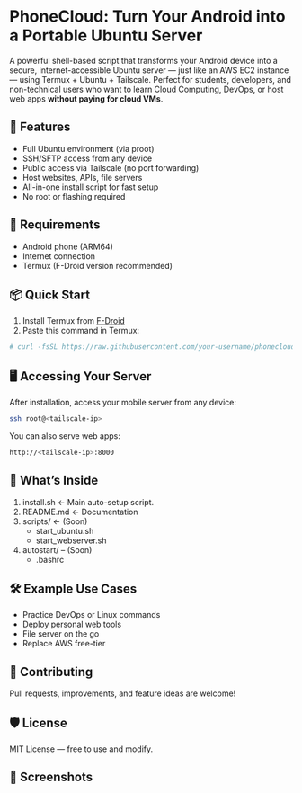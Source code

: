 # PhoneCloud: Turn Your Android into a Portable Ubuntu Server

A powerful shell-based script that transforms your Android device into a secure, internet-accessible Ubuntu server — just like an AWS EC2 instance — using Termux + Ubuntu + Tailscale. Perfect for students, developers, and non-technical users who want to learn Cloud Computing, DevOps, or host web apps **without paying for cloud VMs**.



## 🚀 Features

- Full Ubuntu environment (via proot)
- SSH/SFTP access from any device
- Public access via Tailscale (no port forwarding)
- Host websites, APIs, file servers
- All-in-one install script for fast setup
- No root or flashing required



## 🧰 Requirements

- Android phone (ARM64)
- Internet connection
- Termux (F-Droid version recommended)



## 📦 Quick Start

1. Install Termux from [F-Droid](https://f-droid.org/en/packages/com.termux/)
2. Paste this command in Termux:

```bash
# curl -fsSL https://raw.githubusercontent.com/your-username/phonecloud/main/install.sh | bash
```



## 🖥️ Accessing Your Server
After installation, access your mobile server from any device:

```bash
ssh root@<tailscale-ip>
```

You can also serve web apps:
```bash
http://<tailscale-ip>:8000
```



## 📂 What’s Inside

1. install.sh ← Main auto-setup script.
2. README.md ← Documentation
3. scripts/ ← (Soon)
   - start_ubuntu.sh
   - start_webserver.sh
4. autostart/ – (Soon)
   - .bashrc



## 🛠️ Example Use Cases
- Practice DevOps or Linux commands
- Deploy personal web tools
- File server on the go
- Replace AWS free-tier



## 💬 Contributing
Pull requests, improvements, and feature ideas are welcome!


## 🛡️ License
MIT License — free to use and modify.


## 📸 Screenshots
